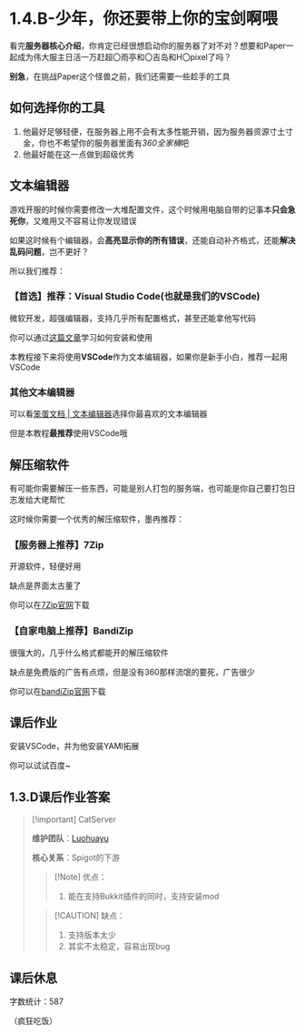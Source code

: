 # 1.4.B-少年，你还要带上你的宝剑啊喂

看完**服务器核心介绍**，你肯定已经很想启动你的服务器了对不对？想要和Paper一起成为伟大服主日活一万赶超〇雨亭和〇吉岛和H〇pixel了吗？

**别急**，在挑战Paper这个怪兽之前，我们还需要一些趁手的工具

## 如何选择你的工具

1. 他最好足够轻便，在服务器上用不会有太多性能开销，因为服务器资源寸土寸金，你也不希望你的服务器里面有*360全家桶*吧
2. 他最好能在这一点做到超级优秀

## 文本编辑器

游戏开服的时候你需要修改一大堆配置文件，这个时候用电脑自带的记事本**只会急死你**，又难用又不容易让你发现错误

如果这时候有个编辑器，会**高亮显示你的所有错误**，还能自动补齐格式，还能**解决乱码问题**，岂不更好？

所以我们推荐：

### 【首选】推荐：Visual Studio Code(也就是我们的VSCode)

微软开发，超强编辑器，支持几乎所有配置格式，甚至还能拿他写代码

你可以通过[这篇文章](https://cloud.tencent.com/developer/article/2119156)学习如何安装和使用

本教程接下来将使用**VSCode**作为文本编辑器，如果你是新手小白，推荐一起用VSCode

### 其他文本编辑器

可以看[笨蛋文档 | 文本编辑器](https://nitwikit.8aka.org/preparation/text-editor)选择你最喜欢的文本编辑器

但是本教程**最推荐**使用VSCode哦

## 解压缩软件

有可能你需要解压一些东西，可能是别人打包的服务端，也可能是你自己要打包日志发给大佬帮忙

这时候你需要一个优秀的解压缩软件，墨冉推荐：

### 【服务器上推荐】7Zip

开源软件，轻便好用

缺点是界面太古董了

你可以在[7Zip官网](https://www.7-zip.org/)下载

### 【自家电脑上推荐】BandiZip

很强大的，几乎什么格式都能开的解压缩软件

缺点是免费版的广告有点烦，但是没有360那样流氓的要死，广告很少

你可以在[bandiZip官网](https://www.bandisoft.com/bandizip/)下载

## 课后作业

安装VSCode，并为他安装YAMl拓展

你可以试试百度~

## 1.3.D课后作业答案

> [!important] CatServer
>
> **维护团队**：[Luohuayu](https://github.com/Luohuayu)
>
> **核心关系**：Spigot的下游
>
> > [!Note] 优点：
> > 1. 能在支持Bukkit插件的同时，支持安装mod
>
> > [!CAUTION] 缺点：
> > 1. 支持版本太少
> > 2. 其实不太稳定，容易出现bug
>

## 课后休息

字数统计：587

（疯狂吃饭）